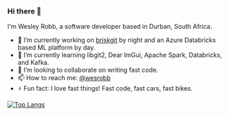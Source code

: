 ### Hi there 👋

I'm Wesley Robb, a software developer based in Durban, South Africa.

- 🔭 I’m currently working on [briskgit](https://github.com/wesrobb/briskgit) by night and an Azure Databricks based ML platform by day.
- 🌱 I’m currently learning libgit2, Dear ImGui, Apache Spark, Databricks, and Kafka.
- 👯 I’m looking to collaborate on writing fast code.
- 📫 How to reach me: [@wesrobb](https://twitter.com/wesrobb)
- ⚡ Fun fact: I love fast things! Fast code, fast cars, fast bikes.

[![Top Langs](https://github-readme-stats.vercel.app/api/top-langs/?username=wesrobb)](https://github.com/wesrobb)
